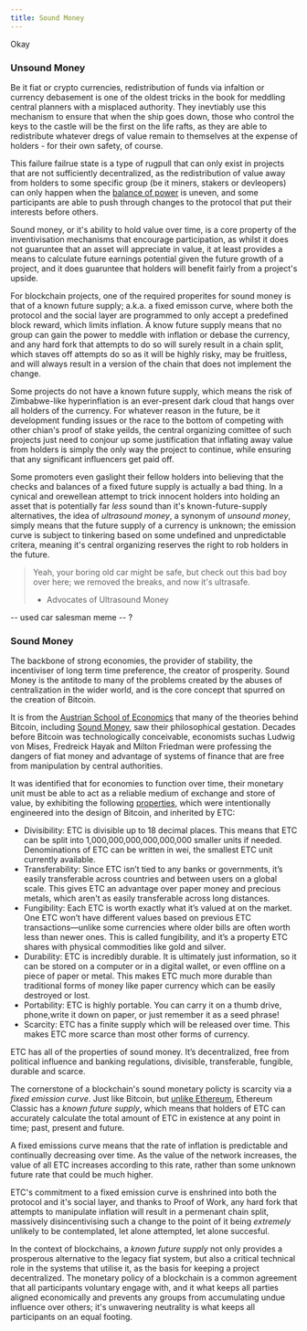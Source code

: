 ```yaml
---
title: Sound Money
---
```


Okay

### Unsound Money

Be it fiat or crypto currencies, redistribution of funds via infaltion or currency debasement is one of the oldest tricks in the book for meddling central planners with a misplaced authority. They inevtiably use this mechanism to ensure that when the ship goes down, those who control the keys to the castle will be the first on the life rafts, as they are able to redistribute whatever dregs of value remain to themselves at the expense of holders - for their own safety, of course.

This failure failrue state is a type of rugpull that can only exist in projects that are not sufficiently decentralized, as the redistribution of value away from holders to some specific group (be it miners, stakers or devleopers) can only happen when the [balance of power](#TODO-gravity) is uneven, and some participants are able to push through changes to the protocol that put their interests before others.

Sound money, or it's ability to hold value over time, is a core property of the inventivisation mechanisms that encourage participation, as whilst it does not guaruntee that an asset will appreciate in value, it at least provides a means to calculate future earnings potential given the future growth of a project, and it does guaruntee that holders will benefit fairly from a project's upside.

For blockchain projects, one of the required properites for sound money is that of a known future supply; a.k.a. a fixed emisson curve, where both the protocol and the social layer are programmed to only accept a predefined block reward, which limits inflation. A know future supply means that no group can gain the power to meddle with inflation or debase the currency, and any hard fork that attempts to do so will surely result in a chain split, which staves off attempts do so as it will be highly risky, may be fruitless, and will always result in a version of the chain that does not implement the change.

Some projects do not have a known future supply, which means the risk of Zimbabwe-like hyperinflation is an ever-present dark cloud that hangs over all holders of the currency. For whatever reason in the future, be it development funding issues or the race to the bottom of competing with other chian's proof of stake yeilds, the central organizing comittee of such projects just need to conjour up some justification that inflating away value from holders is simply the only way the project to continue, while ensuring that any significant influencers get paid off.

Some promoters even gaslight their fellow holders into believing that the checks and balances of a fixed future supply is actually a bad thing. In a cynical and orewellean attempt to trick innocent holders into holding an asset that is potentially far _less_ sound than it's known-future-supply alternatives, the idea of _ultrasound money_, a synonym of _unsound money_, simply means that the future supply of a currency is unknown; the emission curve is subject to tinkering based on some undefined and unpredictable critera, meaning it's central organizing reserves the right to rob holders in the future.

> Yeah, your boring old car might be safe, but check out this bad boy over here; we removed the breaks, and now it's ultrasafe.
>
> - Advocates of Ultrasound Money

-- used car salesman meme -- ?

### Sound Money

The backbone of strong economies, the provider of stability, the incentiviser of long term time preference, the creator of prosperity. Sound Money is the antitode to many of the problems created by the abuses of centralization in the wider world, and is the core concept that spurred on the creation of Bitcoin.

It is from the [Austrian School of Economics](https://mises.org/topics/bitcoin) that many of the theories behind Bitcoin, including [Sound Money](https://mises.org/library/principle-sound-money), saw their philosophical gestation. Decades before Bitcoin was technologically conceivable, economists suchas Ludwig von Mises, Fredreick Hayak and Milton Friedman were professing the dangers of fiat money and advantage of systems of finance that are free from manipulation by central authorities.

It was identified that for economies to function over time, their monetary unit must be able to act as a reliable medium of exchange and store of value, by exhibiting the following [properties](https://cryptowhat.com/properties-of-sound-money/), which were intentionally engineered into the design of Bitcoin, and inherited by ETC:

- Divisibility: ETC is divisible up to 18 decimal places. This means that ETC can be split into 1,000,000,000,000,000,000 smaller units if needed. Denominations of ETC can be written in wei, the smallest ETC unit currently available.
- Transferability: Since ETC isn’t tied to any banks or governments, it’s easily transferable across countries and between users on a global scale. This gives ETC an advantage over paper money and precious metals, which aren't as easily transferable across long distances.
- Fungibility: Each ETC is worth exactly what it’s valued at on the market. One ETC won’t have different values based on previous ETC transactions—unlike some currencies where older bills are often worth less than newer ones. This is called fungibility, and it’s a property ETC shares with physical commodities like gold and silver.
- Durability: ETC is incredibly durable. It is ultimately just information, so it can be stored on a computer or in a digital wallet, or even offline on a piece of paper or metal. This makes ETC much more durable than traditional forms of money like paper currency which can be easily destroyed or lost.
- Portability: ETC is highly portable. You can carry it on a thumb drive, phone,write it down on paper, or just remember it as a seed phrase!
- Scarcity: ETC has a finite supply which will be released over time. This makes ETC more scarce than most other forms of currency.

ETC has all of the properties of sound money. It’s decentralized, free from political influence and banking regulations, divisible, transferable, fungible, durable and scarce.

The cornerstone of a blockchain's sound monetary policty is scarcity via a _fixed emission curve_. Just like Bitcoin, but [unlike Ethereum](#unsound-money), Ethereum Classic has a _known future supply_, which means that holders of ETC can accurately calculate the total amount of ETC in existence at any point in time; past, present and future.

A fixed emissions curve means that the rate of inflation is predictable and continually decreasing over time. As the value of the network increases, the value of all ETC increases according to this rate, rather than some unknown future rate that could be much higher.

ETC's commitment to a fixed emission curve is enshrined into both the protocol and it's social layer, and thanks to Proof of Work, any hard fork that attempts to manipulate inflation will result in a permenant chain split, massively disincentivising such a change to the point of it being _extremely_ unlikely to be contemplated, let alone attempted, let alone succesful.

In the context of blockchains, a _known future supply_ not only provides a prosperous alternative to the legacy fiat system, but also a critical technical role in the systems that utilise it, as the basis for keeping a project decentralized. The monetary policy of a blockchain is a common agreement that all participants voluntary engage with, and it what keeps all parties aligned economically and prevents any groups from accumulating undue influence over others; it's unwavering neutrality is what keeps all participants on an equal footing.
